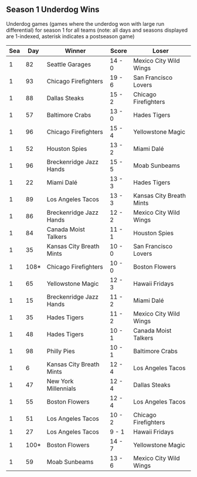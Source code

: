 ## Season 1 Underdog Wins



Underdog games (games where the underdog won with large run differential) for season 1 for all teams (note: all days and seasons displayed are 1-indexed, asterisk indicates a postseason game)


| Sea | Day | Winner | Score | Loser | 
| ------ |------ |------ |------ |------ |
| 1 | 82 | Seattle Garages | 14 - 0 | Mexico City Wild Wings | 
| 1 | 93 | Chicago Firefighters | 19 - 6 | San Francisco Lovers | 
| 1 | 88 | Dallas Steaks | 15 - 2 | Chicago Firefighters | 
| 1 | 57 | Baltimore Crabs | 13 - 0 | Hades Tigers | 
| 1 | 96 | Chicago Firefighters | 15 - 4 | Yellowstone Magic | 
| 1 | 52 | Houston Spies | 13 - 2 | Miami Dalé | 
| 1 | 96 | Breckenridge Jazz Hands | 15 - 5 | Moab Sunbeams | 
| 1 | 22 | Miami Dalé | 13 - 3 | Hades Tigers | 
| 1 | 89 | Los Angeles Tacos | 13 - 3 | Kansas City Breath Mints | 
| 1 | 86 | Breckenridge Jazz Hands | 12 - 2 | Mexico City Wild Wings | 
| 1 | 84 | Canada Moist Talkers | 11 - 1 | Houston Spies | 
| 1 | 35 | Kansas City Breath Mints | 10 - 0 | San Francisco Lovers | 
| 1 | 108* | Chicago Firefighters | 10 - 0 | Boston Flowers | 
| 1 | 65 | Yellowstone Magic | 12 - 3 | Hawaii Fridays | 
| 1 | 15 | Breckenridge Jazz Hands | 11 - 2 | Miami Dalé | 
| 1 | 35 | Hades Tigers | 11 - 2 | Mexico City Wild Wings | 
| 1 | 48 | Hades Tigers | 10 - 1 | Canada Moist Talkers | 
| 1 | 98 | Philly Pies | 10 - 1 | Baltimore Crabs | 
| 1 | 6 | Kansas City Breath Mints | 12 - 4 | Los Angeles Tacos | 
| 1 | 47 | New York Millennials | 12 - 4 | Dallas Steaks | 
| 1 | 55 | Boston Flowers | 12 - 4 | Los Angeles Tacos | 
| 1 | 51 | Los Angeles Tacos | 10 - 2 | Chicago Firefighters | 
| 1 | 27 | Los Angeles Tacos | 9 - 1 | Hawaii Fridays | 
| 1 | 100* | Boston Flowers | 14 - 7 | Yellowstone Magic | 
| 1 | 59 | Moab Sunbeams | 13 - 6 | Mexico City Wild Wings | 


